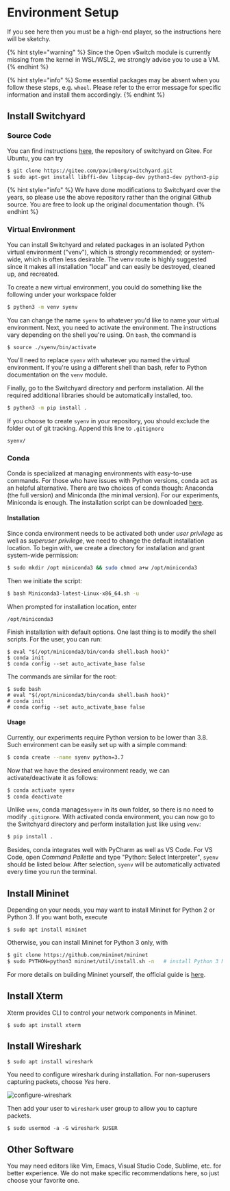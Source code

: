 # Environment Setup

If you see here then you must be a high-end player, so the instructions here will be sketchy.

{% hint style="warning" %}
Since the Open vSwitch module is currently missing from the kernel in WSL/WSL2, we strongly advise you to use a VM.
{% endhint %}

{% hint style="info" %}
Some essential packages may be absent when you follow these steps, e.g. `wheel`. Please refer to the error message for specific information and install them accordingly.
{% endhint %}

## Install Switchyard

### Source Code

You can find instructions [here](https://pavinberg.gitee.io/switchyard), the repository of switchyard on Gitee. For Ubuntu, you can try

```sh
$ git clone https://gitee.com/pavinberg/switchyard.git
$ sudo apt-get install libffi-dev libpcap-dev python3-dev python3-pip
```

{% hint style="info" %}
We have done modifications to Switchyard over the years, so please use the above repository rather than the original Github source. You are free to look up the original documentation though.
{% endhint %}

### Virtual Environment

You can install Switchyard and related packages in an isolated Python virtual environment ("venv"), which is strongly recommended; or system-wide, which is often less desirable. The venv route is highly suggested since it makes all installation "local" and can easily be destroyed, cleaned up, and recreated.

To create a new virtual environment, you could do something like the following under your workspace folder

```sh
$ python3 -m venv syenv
```

You can change the name `syenv` to whatever you'd like to name your virtual environment. Next, you need to activate the environment. The instructions vary depending on the shell you're using. On `bash`, the command is

```sh
$ source ./syenv/bin/activate
```

You'll need to replace `syenv` with whatever you named the virtual environment. If you're using a different shell than bash, refer to Python documentation on the `venv` module.

Finally, go to the Switchyard directory and perform installation. All the required additional libraries should be automatically installed, too.

```sh
$ python3 -m pip install .
```

If you choose to create `syenv` in your repository, you should exclude the folder out of git tracking. Append this line to `.gitignore`

```
syenv/
```

### Conda

Conda is specialized at managing environments with easy-to-use commands. For those who have issues with Python versions, conda act as an helpful alternative. There are two choices of conda though: Anaconda (the full version) and Miniconda (the minimal version). For our experiments, Miniconda is enough. The installation script can be downloaded [here](https://docs.conda.io/en/latest/miniconda.html#linux-installers).

#### Installation

Since conda environment needs to be activated both under _user privilege_ as well as _superuser privilege_, we need to change the default installation location. To begin with, we create a directory for installation and grant system-wide permission:

```sh
$ sudo mkdir /opt miniconda3 && sudo chmod a+w /opt/miniconda3
```

Then we initiate the script:

```sh
$ bash Miniconda3-latest-Linux-x86_64.sh -u
```

When prompted for installation location, enter

```
/opt/miniconda3
```

Finish installation with default options. One last thing is to modify the shell scripts. For the user, you can run:

```clike
$ eval "$(/opt/miniconda3/bin/conda shell.bash hook)"
$ conda init
$ conda config --set auto_activate_base false
```

The commands are similar for the root:

```clike
$ sudo bash
# eval "$(/opt/miniconda3/bin/conda shell.bash hook)"
# conda init
# conda config --set auto_activate_base false
```

#### Usage

Currently, our experiments require Python version to be lower than 3.8. Such environment can be easily set up with a simple command:

```sh
$ conda create --name syenv python=3.7
```

Now that we have the desired environment ready, we can activate/deactivate it as follows:

```sh
$ conda activate syenv
$ conda deactivate
```

Unlike `venv`, conda manages`syenv` in its own folder, so there is no need to modify `.gitignore`. With activated conda environment, you can now go to the Switchyard directory and perform installation just like using `venv`:

```sh
$ pip install .
```

Besides, conda integrates well with PyCharm as well as VS Code. For VS Code, open _Command Pallette_ and type "Python: Select Interpreter", `syenv` should be listed below. After selection, `syenv` will be automatically activated every time you run the terminal.

## Install Mininet

Depending on your needs, you may want to install Mininet for Python 2 or Python 3. If you want both, execute

```
$ sudo apt install mininet
```

Otherwise, you can install Mininet for Python 3 only, with

```sh
$ git clone https://github.com/mininet/mininet
$ sudo PYTHON=python3 mininet/util/install.sh -n   # install Python 3 Mininet
```

For more details on building Mininet yourself, the official guide is [here](http://mininet.org/download/).

## Install Xterm

Xterm provides CLI to control your network components in Mininet.

```
$ sudo apt install xterm
```

## Install Wireshark

```
$ sudo apt install wireshark
```

You need to configure wireshark during installation. For non-superusers capturing packets, choose _Yes_ here.

![configure-wireshark](../.gitbook/assets/configure-wireshark.png)

Then add your user to `wireshark` user group to allow you to capture packets.

```
$ sudo usermod -a -G wireshark $USER
```

## Other Software

You may need editors like Vim, Emacs, Visual Studio Code, Sublime, etc. for better experience. We do not make specific recommendations here, so just choose your favorite one.
